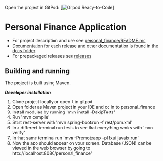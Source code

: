 Open the project in GitPod: [![Gitpod Ready-to-Code](https://gitpod.stud.ntnu.no/#https://gitlab.stud.idi.ntnu.no/it1901/groups-2022/gr2253/gr2253/-/tree/master/)]

# Personal Finance Application

 * For project description and use see [personal_finance/README.md](personal_finance/README.md)
 * Documentation for each release and other documentation is found in the [docs folder](docs/README.md)
 * For prepackaged releases see [releases](releases/README.md)


 ## Building and running

 The project is built using Maven. 

 ***Developer installation***
 1. Clone project locally or open it in gitpod
 2. Open folder as Maven project in your IDE and cd in to personal_finance
 3. Install modules by running 'mvn install -DskipTests'
 4. Run 'mvn compile'
 5. Start rest-server with 'mvn spring-boot:run -f rest/pom.xml'
 6. In a different terminal run tests to see that everything works with 'mvn verify'
 7. In that same terminal run 'mvn -Premoteapp -pl fxui javafx:run'
 8. Now the app should appear on your screen. Database (JSON) can be viewed in the web browser by going to http://localhost:8080/personal_finance/
